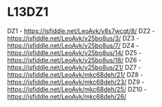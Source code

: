 # L13DZ1
DZ1 - https://jsfiddle.net/LeoAvk/v8s7wcqt/8/
DZ2 - https://jsfiddle.net/LeoAvk/v25bo8us/3/
DZ3 - https://jsfiddle.net/LeoAvk/v25bo8us/7/
DZ4 - https://jsfiddle.net/LeoAvk/v25bo8us/14/
DZ5 - https://jsfiddle.net/LeoAvk/v25bo8us/18/
DZ6 - https://jsfiddle.net/LeoAvk/v25bo8us/21/
DZ7 - https://jsfiddle.net/LeoAvk/mkc68deh/21/
DZ8 - https://jsfiddle.net/LeoAvk/mkc68deh/23/
DZ9 - https://jsfiddle.net/LeoAvk/mkc68deh/25/
DZ10 - https://jsfiddle.net/LeoAvk/mkc68deh/26/
